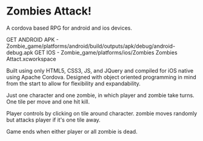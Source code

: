 # Zombies Attack!
A cordova based RPG for android and ios devices.

GET ANDROID APK - Zombie_game/platforms/android/build/outputs/apk/debug/android-debug.apk
GET IOS - Zombie_game/platforms/ios/Zombies Zombies Attact.xcworkspace

Built using only HTML5, CSS3, JS, and JQuery and compiled for iOS native using Apache Cordova. Designed with object oriented programming in mind from the start to allow for flexibility and expandability.


Just one character and one zombie, in which player and zombie take turns. One tile per move and one hit kill.

Player controls by clicking on tile around character. zombie moves randomly but attacks player if it's one tile away.

Game ends when either player or all zombie is dead.